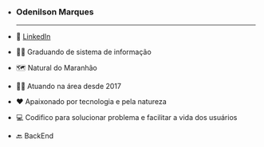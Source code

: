 - <h3>Odenilson Marques</h3><hr>

- 🔗 <a href="https://www.linkedin.com/in/odenilsonmarques/">LinkedIn</a> 
- 👨‍🎓 Graduando de sistema de informação
- 🗺️ Natural do Maranhão 
- 👨‍💼 Atuando na área desde 2017
- ❤️ Apaixonado por tecnologia e pela natureza
- 💻 Codifico para solucionar problema e facilitar a vida dos usuários
- 🔙 BackEnd 


